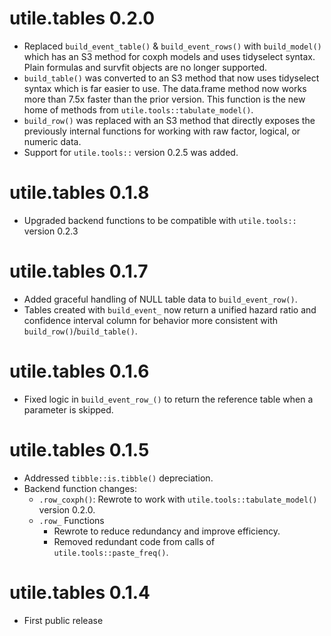 # utile.tables 0.2.0
* Replaced `build_event_table()` & `build_event_rows()` with `build_model()` which has an S3 method for coxph models and uses tidyselect syntax. Plain formulas and survfit objects are no longer supported.
* `build_table()` was converted to an S3 method that now uses tidyselect syntax which is far easier to use. The data.frame method now works more than 7.5x faster than the prior version. This function is the new home of methods from `utile.tools::tabulate_model()`.
* `build_row()` was replaced with an S3 method that directly exposes the previously internal functions for working with raw factor, logical, or numeric data.
* Support for `utile.tools::` version 0.2.5 was added.

# utile.tables 0.1.8
* Upgraded backend functions to be compatible with `utile.tools::` version 0.2.3 

# utile.tables 0.1.7
* Added graceful handling of NULL table data to `build_event_row()`.
* Tables created with `build_event_` now return a unified hazard ratio and confidence interval column for behavior more consistent with `build_row()`/`build_table()`.

# utile.tables 0.1.6
* Fixed logic in `build_event_row_()` to return the reference table when a parameter is skipped.

# utile.tables 0.1.5
* Addressed `tibble::is.tibble()` depreciation.
* Backend function changes:
  - `.row_coxph()`: Rewrote to work with `utile.tools::tabulate_model()` version 0.2.0.
  - `.row_` Functions
    - Rewrote to reduce redundancy and improve efficiency.
    - Removed redundant code from calls of `utile.tools::paste_freq()`.

# utile.tables 0.1.4
* First public release

